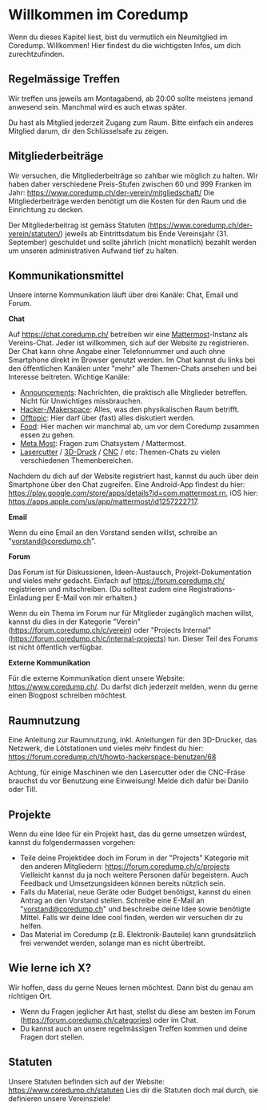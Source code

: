 # Willkommen im Coredump

Wenn du dieses Kapitel liest, bist du vermutlich ein Neumitglied im
Coredump. Willkommen! Hier findest du die wichtigsten Infos, um dich
zurechtzufinden.

## Regelmässige Treffen

Wir treffen uns jeweils am Montagabend, ab 20:00 sollte meistens jemand
anwesend sein. Manchmal wird es auch etwas später.

Du hast als Mitglied jederzeit Zugang zum Raum. Bitte einfach ein
anderes Mitglied darum, dir den Schlüsselsafe zu zeigen.

## Mitgliederbeiträge

Wir versuchen, die Mitgliederbeiträge so zahlbar wie möglich zu halten.
Wir haben daher verschiedene Preis-Stufen zwischen 60 und 999 Franken im
Jahr: https://www.coredump.ch/der-verein/mitgliedschaft/ Die
Mitgliederbeiträge werden benötigt um die Kosten für den Raum und die
Einrichtung zu decken.

Der Mitgliederbeitrag ist gemäss Statuten
(https://www.coredump.ch/der-verein/statuten/) jeweils ab Eintrittsdatum
bis Ende Vereinsjahr (31. September) geschuldet und sollte jährlich
(nicht monatlich) bezahlt werden um unseren administrativen Aufwand tief
zu halten.

## Kommunikationsmittel

Unsere interne Kommunikation läuft über drei Kanäle: Chat, Email und
Forum.

**Chat**

Auf <https://chat.coredump.ch/> betreiben wir eine
[Mattermost](https://de.wikipedia.org/wiki/Mattermost)-Instanz als
Vereins-Chat. Jeder ist willkommen, sich auf der Website zu
registrieren. Der Chat kann ohne Angabe einer Telefonnummer und auch
ohne Smartphone direkt im Browser genutzt werden. Im Chat kannst du
links bei den öffentlichen Kanälen unter "mehr" alle Themen-Chats
ansehen und bei Interesse beitreten. Wichtige Kanäle:

- [Announcements](https://chat.coredump.ch/coredump/channels/town-square): Nachrichten, die praktisch alle Mitglieder betreffen. Nicht für Unwichtiges missbrauchen.
- [Hacker-/Makerspace](https://chat.coredump.ch/coredump/channels/hacker-makerspace): Alles, was den physikalischen Raum betrifft.
- [Offtopic](https://chat.coredump.ch/coredump/channels/off-topic): Hier darf über (fast) alles diskutiert werden.
- [Food](https://chat.coredump.ch/coredump/channels/food): Hier machen wir manchmal ab, um vor dem Coredump zusammen essen zu gehen.
- [Meta Most](https://chat.coredump.ch/coredump/channels/meta-most): Fragen zum Chatsystem / Mattermost.
- [Lasercutter](https://chat.coredump.ch/coredump/channels/lasercutter) / [3D-Druck](https://chat.coredump.ch/coredump/channels/3d-druck) / [CNC](https://chat.coredump.ch/coredump/channels/mpcnc) / etc: Themen-Chats zu vielen verschiedenen Themenbereichen.

Nachdem du dich auf der Website registriert hast, kannst du auch über dein Smartphone über den Chat zugreifen. Eine Android-App findest du hier: https://play.google.com/store/apps/details?id=com.mattermost.rn, iOS hier: https://apps.apple.com/us/app/mattermost/id1257222717.

**Email**

Wenn du eine Email an den Vorstand senden willst, schreibe an "vorstand@coredump.ch".

**Forum**

Das Forum ist für Diskussionen, Ideen-Austausch, Projekt-Dokumentation und vieles mehr gedacht. Einfach auf https://forum.coredump.ch/ registrieren und mitschreiben. (Du solltest zudem eine Registrations-Einladung per E-Mail von mir erhalten.)

Wenn du ein Thema im Forum nur für Mitglieder zugänglich machen willst, kannst du dies in der Kategorie "Verein" (https://forum.coredump.ch/c/verein) oder "Projects Internal" (https://forum.coredump.ch/c/internal-projects) tun. Dieser Teil des Forums ist nicht öffentlich verfügbar.

**Externe Kommunikation**

Für die externe Kommunikation dient unsere Website: https://www.coredump.ch/. Du darfst dich jederzeit melden, wenn du gerne einen Blogpost schreiben möchtest.

## Raumnutzung

Eine Anleitung zur Raumnutzung, inkl. Anleitungen für den 3D-Drucker, das Netzwerk, die Lötstationen und vieles mehr findest du hier: https://forum.coredump.ch/t/howto-hackerspace-benutzen/68

Achtung, für einige Maschinen wie den Lasercutter oder die CNC-Fräse brauchst du vor Benutzung eine Einweisung! Melde dich dafür bei Danilo oder Till.

## Projekte

Wenn du eine Idee für ein Projekt hast, das du gerne umsetzen würdest, kannst du folgendermassen vorgehen:

- Teile deine Projektidee doch im Forum in der "Projects" Kategorie mit den anderen Mitgliedern: https://forum.coredump.ch/c/projects Vielleicht kannst du ja noch weitere Personen dafür begeistern. Auch Feedback und Umsetzungsideen können bereits nützlich sein.
- Falls du Material, neue Geräte oder Budget benötigst, kannst du einen Antrag an den Vorstand stellen. Schreibe eine E-Mail an "vorstand@coredump.ch" und beschreibe deine Idee sowie benötigte Mittel. Falls wir deine Idee cool finden, werden wir versuchen dir zu helfen.
- Das Material im Coredump (z.B. Elektronik-Bauteile) kann grundsätzlich frei verwendet werden, solange man es nicht übertreibt.

## Wie lerne ich X?

Wir hoffen, dass du gerne Neues lernen möchtest. Dann bist du genau am richtigen Ort.

- Wenn du Fragen jeglicher Art hast, stellst du diese am besten im Forum (https://forum.coredump.ch/categories) oder im Chat.
- Du kannst auch an unsere regelmässigen Treffen kommen und deine Fragen dort stellen.

## Statuten

Unsere Statuten befinden sich auf der Website: https://www.coredump.ch/statuten Lies dir die Statuten doch mal durch, sie definieren unsere Vereinsziele!
